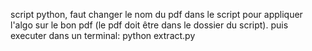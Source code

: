 script python, faut changer le nom du pdf dans le script pour appliquer l'algo sur le bon pdf (le pdf doit être dans le dossier du script). puis executer dans un terminal:
python extract.py

